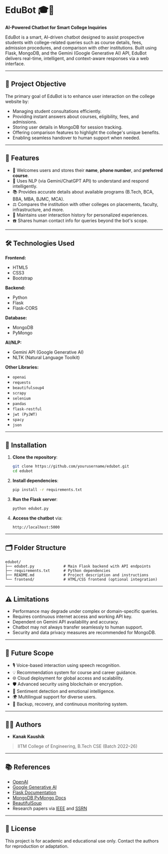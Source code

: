 
# EduBot 🎓🤖
**AI-Powered Chatbot for Smart College Inquiries**

EduBot is a smart, AI-driven chatbot designed to assist prospective students with college-related queries such as course details, fees, admission procedures, and comparison with other institutions. Built using Flask, MongoDB, and the Gemini (Google Generative AI) API, EduBot delivers real-time, intelligent, and context-aware responses via a web interface.

---

## 📌 Project Objective

The primary goal of EduBot is to enhance user interaction on the college website by:
- Managing student consultations efficiently.
- Providing instant answers about courses, eligibility, fees, and admissions.
- Storing user details in MongoDB for session tracking.
- Offering comparison features to highlight the college's unique benefits.
- Enabling seamless handover to human support when needed.

---

## 🚀 Features

- 👋 Welcomes users and stores their **name**, **phone number**, and **preferred course**.
- 🧠 Uses NLP (via Gemini/ChatGPT API) to understand and respond intelligently.
- 📚 Provides accurate details about available programs (B.Tech, BCA, BBA, MBA, BJMC, MCA).
- ⚖️ Compares the institution with other colleges on placements, faculty, infrastructure, and more.
- 🧾 Maintains user interaction history for personalized experiences.
- ☎️ Shares human contact info for queries beyond the bot's scope.

---

## 🛠️ Technologies Used

**Frontend:**
- HTML5
- CSS3
- Bootstrap

**Backend:**
- Python
- Flask
- Flask-CORS

**Database:**
- MongoDB
- PyMongo

**AI/NLP:**
- Gemini API (Google Generative AI)
- NLTK (Natural Language Toolkit)

**Other Libraries:**
- `openai`
- `requests`
- `beautifulsoup4`
- `scrapy`
- `selenium`
- `pandas`
- `flask-restful`
- `jwt (PyJWT)`
- `spacy`
- `json`

---

## 🔧 Installation

1. **Clone the repository**:
   ```bash
   git clone https://github.com/yourusername/edubot.git
   cd edubot
   ```

2. **Install dependencies**:
   ```bash
   pip install -r requirements.txt
   ```

3. **Run the Flask server**:
   ```bash
   python edubot.py
   ```

4. **Access the chatbot** via:
   ```
   http://localhost:5000
   ```

---

## 🗂️ Folder Structure

```
edubot/
├── edubot.py             # Main Flask backend with API endpoints
├── requirements.txt      # Python dependencies
├── README.md             # Project description and instructions
└── frontend/             # HTML/CSS frontend (optional integration)
```

---

## ⚠️ Limitations

- Performance may degrade under complex or domain-specific queries.
- Requires continuous internet access and working API key.
- Dependent on Gemini API availability and accuracy.
- Chatbot may not always transfer seamlessly to human support.
- Security and data privacy measures are recommended for MongoDB.

---

## 🔮 Future Scope

- 🎙️ Voice-based interaction using speech recognition.
- 💡 Recommendation system for course and career guidance.
- 🌐 Cloud deployment for global access and scalability.
- 🛡️ Advanced security using blockchain or encryption.
- 🧠 Sentiment detection and emotional intelligence.
- 🌍 Multilingual support for diverse users.
- 🔁 Backup, recovery, and continuous monitoring system.

---

## 👨‍💻 Authors

- **Kanak Kaushik**  

> IITM College of Engineering, B.Tech CSE (Batch 2022–26)

---

## 📚 References

- [OpenAI](https://platform.openai.com/)
- [Google Generative AI](https://ai.google.dev/)
- [Flask Documentation](https://flask.palletsprojects.com/)
- [MongoDB PyMongo Docs](https://pymongo.readthedocs.io/)
- [BeautifulSoup](https://www.crummy.com/software/BeautifulSoup/)
- Research papers via [IEEE](https://ieeexplore.ieee.org/) and [SSRN](https://papers.ssrn.com/)

---

## 📄 License

This project is for academic and educational use only. Contact the authors for reproduction or adaptation.
